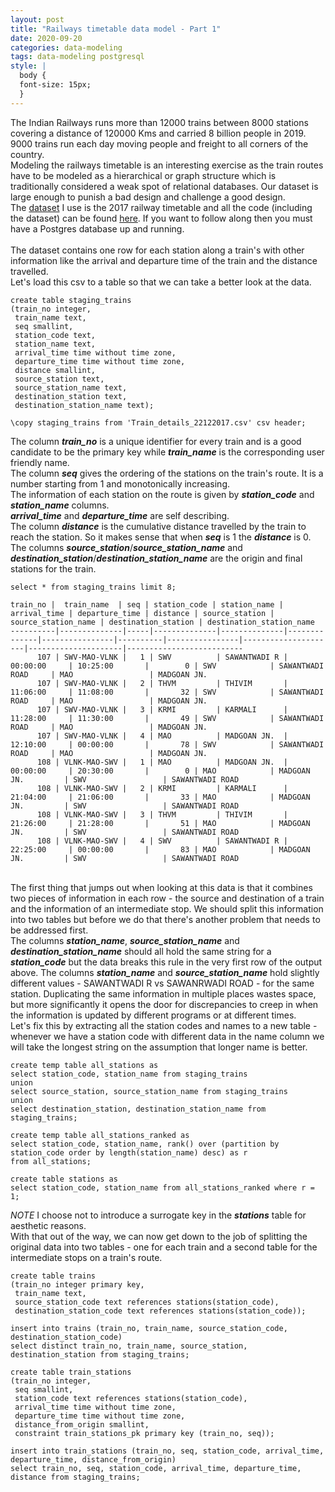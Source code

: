 ```yaml
---
layout: post
title: "Railways timetable data model - Part 1"
date: 2020-09-20
categories: data-modeling
tags: data-modeling postgresql
style: |
  body {
  font-size: 15px;
  } 
---
```

The Indian Railways runs more than 12000 trains between 8000 stations covering a distance of 120000 Kms and carried 8 billion people in 2019. 9000 trains run each day moving people and freight to all corners of the country.  
Modeling the railways timetable is an interesting exercise as the train routes have to be modeled as a hierarchical or graph structure which is traditionally considered a weak spot of relational databases. Our dataset is large enough to punish a bad design and challenge a good design.   
The [dataset](https://data.gov.in/resources/indian-railways-time-table-trains-available-reservation-01112017) I use is the 2017 railway timetable and all the code (including the dataset) can be found [here](https://github.com/anuj-seth/railways-data-model). If you want to follow along then you must have a Postgres database up and running.  
&nbsp;  
The dataset contains one row for each station along a train's with other information like the arrival and departure time of the train and the distance travelled.  
Let's load this csv to a table so that we can take a better look at the data.  
```
create table staging_trains
(train_no integer,
 train_name text,
 seq smallint,
 station_code text,
 station_name text,
 arrival_time time without time zone,
 departure_time time without time zone,
 distance smallint,
 source_station text,
 source_station_name text,
 destination_station text,
 destination_station_name text);
 
\copy staging_trains from 'Train_details_22122017.csv' csv header;
```
The column ***train_no*** is a unique identifier for every train and is a good candidate to be the primary key while ***train_name*** is the corresponding user friendly name.  
The column ***seq*** gives the ordering of the stations on the train's route. It is a number starting from 1 and monotonically increasing.  
The information of each station on the route is given by ***station_code*** and ***station_name*** columns.  
***arrival_time*** and ***departure_time*** are self describing.  
The column ***distance*** is the cumulative distance travelled by the train to reach the station. So it makes sense that when ***seq*** is 1 the ***distance*** is 0.  
The columns ***source_station***/***source_station_name*** and ***destination_station***/***destination_station_name*** are the origin and final stations for the train.  
```
select * from staging_trains limit 8;

train_no |  train_name  | seq | station_code | station_name | arrival_time | departure_time | distance | source_station | source_station_name | destination_station | destination_station_name 
----------|--------------|-----|--------------|--------------|--------------|----------------|----------|----------------|---------------------|---------------------|--------------------------
      107 | SWV-MAO-VLNK |   1 | SWV          | SAWANTWADI R | 00:00:00     | 10:25:00       |        0 | SWV            | SAWANTWADI ROAD     | MAO                 | MADGOAN JN.
      107 | SWV-MAO-VLNK |   2 | THVM         | THIVIM       | 11:06:00     | 11:08:00       |       32 | SWV            | SAWANTWADI ROAD     | MAO                 | MADGOAN JN.
      107 | SWV-MAO-VLNK |   3 | KRMI         | KARMALI      | 11:28:00     | 11:30:00       |       49 | SWV            | SAWANTWADI ROAD     | MAO                 | MADGOAN JN.
      107 | SWV-MAO-VLNK |   4 | MAO          | MADGOAN JN.  | 12:10:00     | 00:00:00       |       78 | SWV            | SAWANTWADI ROAD     | MAO                 | MADGOAN JN.
      108 | VLNK-MAO-SWV |   1 | MAO          | MADGOAN JN.  | 00:00:00     | 20:30:00       |        0 | MAO            | MADGOAN JN.         | SWV                 | SAWANTWADI ROAD
      108 | VLNK-MAO-SWV |   2 | KRMI         | KARMALI      | 21:04:00     | 21:06:00       |       33 | MAO            | MADGOAN JN.         | SWV                 | SAWANTWADI ROAD
      108 | VLNK-MAO-SWV |   3 | THVM         | THIVIM       | 21:26:00     | 21:28:00       |       51 | MAO            | MADGOAN JN.         | SWV                 | SAWANTWADI ROAD
      108 | VLNK-MAO-SWV |   4 | SWV          | SAWANTWADI R | 22:25:00     | 00:00:00       |       83 | MAO            | MADGOAN JN.         | SWV                 | SAWANTWADI ROAD

```
&nbsp;  
The first thing that jumps out when looking at this data is that it combines two pieces of information in each row - the source and destination of a train and the information of an intermediate stop. We should split this information into two tables but before we do that there's another problem that needs to be addressed first.  
The columns ***station_name***, ***source_station_name*** and ***destination_station_name*** should all hold the same string for a ***station_code*** but the data breaks this rule in the very first row of the output above. The columns ***station_name*** and ***source_station_name*** hold slightly different values - SAWANTWADI R vs SAWANRWADI ROAD - for the same station.
Duplicating the same information in multiple places wastes space, but more significantly it opens the door for discrepancies to creep in when the information is updated by different programs or at different times.  
Let's fix this by extracting all the station codes and names to a new table - whenever we have a station code with different data in the name column we will take the longest string on the assumption that longer name is better.  
```
create temp table all_stations as
select station_code, station_name from staging_trains
union
select source_station, source_station_name from staging_trains
union
select destination_station, destination_station_name from staging_trains;

create temp table all_stations_ranked as
select station_code, station_name, rank() over (partition by station_code order by length(station_name) desc) as r
from all_stations;

create table stations as
select station_code, station_name from all_stations_ranked where r = 1;

```
*NOTE* I choose not to introduce a surrogate key in the ***stations*** table for aesthetic reasons.  
With that out of the way, we can now get down to the job of splitting the original data into two tables - one for each train and a second table for the intermediate stops on a train's route.  
```
create table trains
(train_no integer primary key,
 train_name text,
 source_station_code text references stations(station_code),
 destination_station_code text references stations(station_code));

insert into trains (train_no, train_name, source_station_code, destination_station_code)
select distinct train_no, train_name, source_station, destination_station from staging_trains;

create table train_stations
(train_no integer,
 seq smallint,
 station_code text references stations(station_code),
 arrival_time time without time zone,
 departure_time time without time zone,
 distance_from_origin smallint,
 constraint train_stations_pk primary key (train_no, seq));

insert into train_stations (train_no, seq, station_code, arrival_time, departure_time, distance_from_origin)
select train_no, seq, station_code, arrival_time, departure_time, distance from staging_trains;
```
